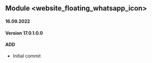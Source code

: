 ## Module <website_floating_whatsapp_icon>

#### 16.09.2022
#### Version 17.0.1.0.0
#### ADD
- Initial commit




